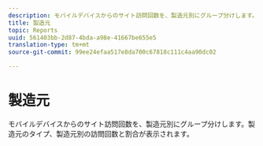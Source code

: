 ```yaml
---
description: モバイルデバイスからのサイト訪問回数を、製造元別にグループ分けします。製造元のタイプ、製造元別の訪問回数と割合が表示されます。
title: 製造元
topic: Reports
uuid: 561403bb-2d87-4bda-a98e-41667be655e5
translation-type: tm+mt
source-git-commit: 99ee24efaa517e8da700c67818c111c4aa90dc02

---
```



# 製造元

モバイルデバイスからのサイト訪問回数を、製造元別にグループ分けします。製造元のタイプ、製造元別の訪問回数と割合が表示されます。


